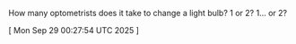  
How many optometrists does it take to change a light bulb? 1 or 2? 1... or 2?
 
[ 
Mon Sep 29 00:27:54 UTC 2025
 ]
